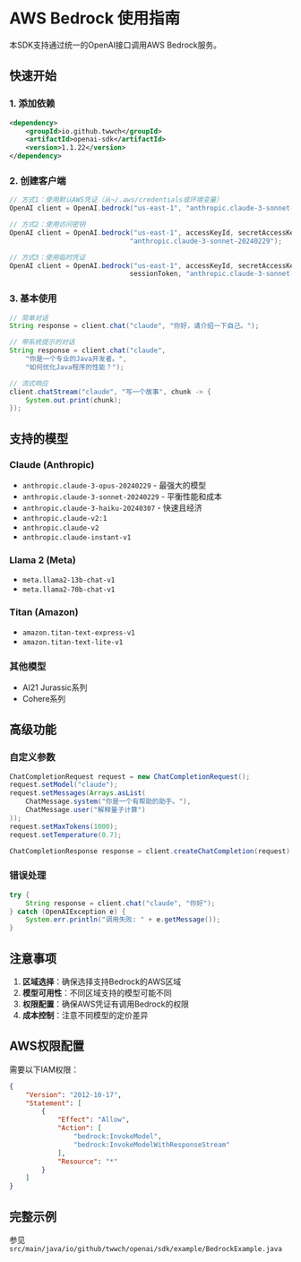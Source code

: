 # AWS Bedrock 使用指南

本SDK支持通过统一的OpenAI接口调用AWS Bedrock服务。

## 快速开始

### 1. 添加依赖

```xml
<dependency>
    <groupId>io.github.twwch</groupId>
    <artifactId>openai-sdk</artifactId>
    <version>1.1.22</version>
</dependency>
```

### 2. 创建客户端

```java
// 方式1：使用默认AWS凭证（从~/.aws/credentials或环境变量）
OpenAI client = OpenAI.bedrock("us-east-1", "anthropic.claude-3-sonnet-20240229");

// 方式2：使用访问密钥
OpenAI client = OpenAI.bedrock("us-east-1", accessKeyId, secretAccessKey, 
                              "anthropic.claude-3-sonnet-20240229");

// 方式3：使用临时凭证
OpenAI client = OpenAI.bedrock("us-east-1", accessKeyId, secretAccessKey, 
                              sessionToken, "anthropic.claude-3-sonnet-20240229");
```

### 3. 基本使用

```java
// 简单对话
String response = client.chat("claude", "你好，请介绍一下自己。");

// 带系统提示的对话
String response = client.chat("claude", 
    "你是一个专业的Java开发者。", 
    "如何优化Java程序的性能？");

// 流式响应
client.chatStream("claude", "写一个故事", chunk -> {
    System.out.print(chunk);
});
```

## 支持的模型

### Claude (Anthropic)
- `anthropic.claude-3-opus-20240229` - 最强大的模型
- `anthropic.claude-3-sonnet-20240229` - 平衡性能和成本
- `anthropic.claude-3-haiku-20240307` - 快速且经济
- `anthropic.claude-v2:1`
- `anthropic.claude-v2`
- `anthropic.claude-instant-v1`

### Llama 2 (Meta)
- `meta.llama2-13b-chat-v1`
- `meta.llama2-70b-chat-v1`

### Titan (Amazon)
- `amazon.titan-text-express-v1`
- `amazon.titan-text-lite-v1`

### 其他模型
- AI21 Jurassic系列
- Cohere系列

## 高级功能

### 自定义参数

```java
ChatCompletionRequest request = new ChatCompletionRequest();
request.setModel("claude");
request.setMessages(Arrays.asList(
    ChatMessage.system("你是一个有帮助的助手。"),
    ChatMessage.user("解释量子计算")
));
request.setMaxTokens(1000);
request.setTemperature(0.7);

ChatCompletionResponse response = client.createChatCompletion(request);
```

### 错误处理

```java
try {
    String response = client.chat("claude", "你好");
} catch (OpenAIException e) {
    System.err.println("调用失败: " + e.getMessage());
}
```

## 注意事项

1. **区域选择**：确保选择支持Bedrock的AWS区域
2. **模型可用性**：不同区域支持的模型可能不同
3. **权限配置**：确保AWS凭证有调用Bedrock的权限
4. **成本控制**：注意不同模型的定价差异

## AWS权限配置

需要以下IAM权限：

```json
{
    "Version": "2012-10-17",
    "Statement": [
        {
            "Effect": "Allow",
            "Action": [
                "bedrock:InvokeModel",
                "bedrock:InvokeModelWithResponseStream"
            ],
            "Resource": "*"
        }
    ]
}
```

## 完整示例

参见 `src/main/java/io/github/twwch/openai/sdk/example/BedrockExample.java`
